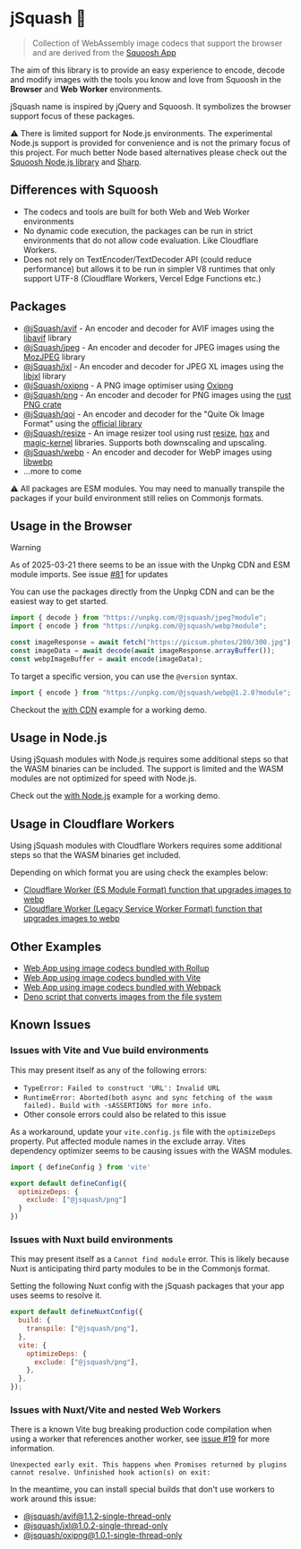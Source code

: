 # jSquash 🥝

> Collection of WebAssembly image codecs that support the browser and are derived from the [Squoosh App](https://github.com/GoogleChromeLabs/squoosh)

The aim of this library is to provide an easy experience to encode, decode and modify images with the tools you know and love from Squoosh in the **Browser** and **Web Worker** environments.

jSquash name is inspired by jQuery and Squoosh. It symbolizes the browser support focus of these packages.

⚠️ There is limited support for Node.js environments. The experimental Node.js support is provided for convenience and is not the primary focus of this project. For much better Node based alternatives please check out the [Squoosh Node.js library](https://github.com/GoogleChromeLabs/squoosh/tree/918c596cba36a46ff3d7aa8ffd69580bd22528e2/libsquoosh) and [Sharp](https://github.com/lovell/sharp).

## Differences with Squoosh

- The codecs and tools are built for both Web and Web Worker environments
- No dynamic code execution, the packages can be run in strict environments that do not allow code evaluation. Like Cloudflare Workers.
- Does not rely on TextEncoder/TextDecoder API (could reduce performance) but allows it to be run in simpler V8 runtimes that only support UTF-8 (Cloudflare Workers, Vercel Edge Functions etc.)

## Packages

- [@jSquash/avif](/packages/avif) - An encoder and decoder for AVIF images using the [libavif](https://github.com/AOMediaCodec/libavif) library
- [@jSquash/jpeg](/packages/jpeg) - An encoder and decoder for JPEG images using the [MozJPEG](https://github.com/mozilla/mozjpeg) library
- [@jSquash/jxl](/packages/jxl) - An encoder and decoder for JPEG XL images using the [libjxl](https://github.com/libjxl/libjxl) library
- [@jSquash/oxipng](/packages/oxipng) - A PNG image optimiser using [Oxipng](https://github.com/shssoichiro/oxipng)
- [@jSquash/png](/packages/png) - An encoder and decoder for PNG images using the [rust PNG crate](https://docs.rs/png/0.11.0/png/)
- [@jSquash/qoi](/packages/qoi) - An encoder and decoder for the "Quite Ok Image Format" using the [official library](https://github.com/phoboslab/qoi)
- [@jSquash/resize](/packages/resize) - An image resizer tool using rust [resize](https://github.com/PistonDevelopers/resize), [hqx](https://github.com/CryZe/wasmboy-rs/tree/master/hqx) and [magic-kernel](https://github.com/SevInf/magic-kernel-rust) libraries. Supports both downscaling and upscaling.
- [@jSquash/webp](/packages/webp) - An encoder and decoder for WebP images using [libwebp](https://github.com/webmproject/libwebp)
- ...more to come

⚠️ All packages are ESM modules. You may need to manually transpile the packages if your build environment still relies on Commonjs formats.

## Usage in the Browser

> [!WARNING]  
> As of 2025-03-21 there seems to be an issue with the Unpkg CDN and ESM module imports. See issue [#81](https://github.com/jamsinclair/jSquash/issues/81) for updates

You can use the packages directly from the Unpkg CDN and can be the easiest way to get started.

```js
import { decode } from "https://unpkg.com/@jsquash/jpeg?module";
import { encode } from "https://unpkg.com/@jsquash/webp?module";

const imageResponse = await fetch("https://picsum.photos/200/300.jpg");
const imageData = await decode(await imageResponse.arrayBuffer());
const webpImageBuffer = await encode(imageData);
```

To target a specific version, you can use the `@version` syntax.
```js
import { encode } from "https://unpkg.com/@jsquash/webp@1.2.0?module";
```

Checkout the [with CDN](/examples/with-cdn) example for a working demo.

## Usage in Node.js

Using jSquash modules with Node.js requires some additional steps so that the WASM binaries can be included.
The support is limited and the WASM modules are not optimized for speed with Node.js.

Check out the [with Node.js](/examples/with-node) example for a working demo.

## Usage in Cloudflare Workers

Using jSquash modules with Cloudflare Workers requires some additional steps so that the WASM binaries get included.

Depending on which format you are using check the examples below:
- [Cloudflare Worker (ES Module Format) function that upgrades images to webp](/examples/cloudflare-worker-esm-format)
- [Cloudflare Worker (Legacy Service Worker Format) function that upgrades images to webp](/examples/cloudflare-worker)

## Other Examples

- [Web App using image codecs bundled with Rollup](/examples/with-rollup)
- [Web App using image codecs bundled with Vite](/examples/with-vite)
- [Web App using image codecs bundled with Webpack](/examples/with-webpack)
- [Deno script that converts images from the file system](/examples/with-deno)

## Known Issues

### Issues with Vite and Vue build environments

This may present itself as any of the following errors:
- `TypeError: Failed to construct 'URL': Invalid URL`
- `RuntimeError: Aborted(both async and sync fetching of the wasm failed). Build with -sASSERTIONS for more info.`
- Other console errors could also be related to this issue

As a workaround, update your `vite.config.js` file with the `optimizeDeps` property. Put affected module names in the exclude array. Vites dependency optimizer seems to be causing issues with the WASM modules.

```js
import { defineConfig } from 'vite'

export default defineConfig({
  optimizeDeps: {
    exclude: ["@jsquash/png"]
  }
})
```

### Issues with Nuxt build environments

This may present itself as a `Cannot find module` error. This is likely because Nuxt is anticipating third party modules to be in the Commonjs format.

Setting the following Nuxt config with the jSquash packages that your app uses seems to resolve it.

```js
export default defineNuxtConfig({
  build: {
    transpile: ["@jsquash/png"],
  },
  vite: {
    optimizeDeps: {
      exclude: ["@jsquash/png"],
    },
  },
});
```

### Issues with Nuxt/Vite and nested Web Workers

There is a known Vite bug breaking production code compilation when using a worker that references another worker, see [issue #19](https://github.com/jamsinclair/jSquash/issues/19) for more information.

```
Unexpected early exit. This happens when Promises returned by plugins cannot resolve. Unfinished hook action(s) on exit:
```

In the meantime, you can install special builds that don't use workers to work around this issue:
- [@jsquash/avif@1.1.2-single-thread-only](https://www.npmjs.com/package/@jsquash/avif/v/1.1.2-single-thread-only)
- [@jsquash/jxl@1.0.2-single-thread-only](https://www.npmjs.com/package/@jsquash/jxl/v/1.0.2-single-thread-only)
- [@jsquash/oxipng@1.0.1-single-thread-only](https://www.npmjs.com/package/@jsquash/oxipng/v/1.0.1-single-thread-only)
